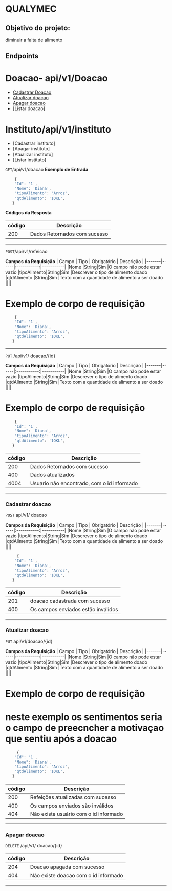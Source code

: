 # QUALYMEC  <!-- Listagem dos endpoints -->

## Objetivo do projeto:
diminuir a falta de alimento

## Endpoints 
# Doacao- api/v1/Doacao
 
- [Cadastrar Doacao](#cadastrar-doacao)
- [Atualizar doacao](#Atualizar-doacao)
- [Apagar doacao](#Apagar-doacao)
- [Listar doacao]

# Instituto/api/v1/instituto
- [Cadastrar instituto]
- [Apagar instituto]
- [Atualizar instituto]
- [Listar instituto]

<!-- Endereço do recurso -->

`GET`/api/v1/doacao
**Exemplo de Entrada** 
```js
    {
 	"Id": '1',
 	"Nome": 'Diana',
 	"tipoAlimento": 'Arroz',
 	"qtdAlimento": '1OKL',
   }
```
**Códigos da Resposta**

|código|Descrição
|-|-
200 | Dados Retornados com sucesso

--------------------

`POST`/api/v1/refeicao

**Campos da Requisição**
| Campo | Tipo | Obrigatório | Descrição |
|-------|------|:-----------:|-----------|
|Nome   |String|Sim          |O campo não pode estar vazio
|tipoAlimento|String|Sim     |Descrever o tipo de alimento doado
|qtdAlimento |String|Sim     |Texto com a quantidade de alimento a ser doado
||||


# Exemplo de corpo de requisição
```js
    {
 	"Id": '1',
 	"Nome": 'Diana',
 	"tipoAlimento": 'Arroz',
 	"qtdAlimento": '1OKL',
   }
```
-------------------------

`PUT` /api/v1/ doacao/{id}

**Campos da Requisição**
| Campo | Tipo | Obrigatório | Descrição |
|-------|------|:-----------:|-----------|
|Nome   |String|Sim          |O campo não pode estar vazio
|tipoAlimento|String|Sim     |Descrever o tipo de alimento doado
|qtdAlimento |String|Sim     |Texto com a quantidade de alimento a ser doado
||||


# Exemplo de corpo de requisição
```js
    {
 	"Id": '1',
 	"Nome": 'Diana',
 	"tipoAlimento": 'Arroz',
 	"qtdAlimento": '1OKL',
   }
```

|código|Descrição
|-|-
200 | Dados Retornados com sucesso
400 | Dados atualizados
4004| Usuario não encontrado, com o id informado

--------------------------

### Cadastrar doacao
`POST` api/v1/ doacao

**Campos da Requisição**
| Campo | Tipo | Obrigatório | Descrição |
|-------|------|:-----------:|-----------|
|Nome   |String|Sim          |O campo não pode estar vazio
|tipoAlimento|String|Sim     |Descrever o tipo de alimento doado
|qtdAlimento |String|Sim     |Texto com a quantidade de alimento a ser doado
||||

```js
     {
 	"Id": '1',
 	"Nome": 'Diana',
 	"tipoAlimento": 'Arroz',
 	"qtdAlimento": '1OKL',
   }
```

|código|Descrição
|-|-
201 | doacao cadastrada com sucesso
400 | Os campos enviados estão inválidos

-------------------------------------------

### Atualizar doacao
`PUT` api/v1/doacao/{id}

**Campos da Requisição**
| Campo | Tipo | Obrigatório | Descrição |
|-------|------|:-----------:|-----------|
|Nome   |String|Sim          |O campo não pode estar vazio
|tipoAlimento|String|Sim     |Descrever o tipo de alimento doado
|qtdAlimento |String|Sim     |Texto com a quantidade de alimento a ser doado
||||

# Exemplo de corpo de requisição
# neste exemplo os sentimentos  seria o campo de preecncher a motivaçao que sentiu após a doacao

```js
     {
 	"Id": '1',
 	"Nome": 'Diana',
 	"tipoAlimento": 'Arroz',
 	"qtdAlimento": '1OKL',
   }
```
|código|Descrição
|-|-
200 | Refeições atualizadas com sucesso
400 | Os campos enviados são inválidos
404 | Não existe usuário com o id informado

----------------------------------

### Apagar doacao
`DELETE` /api/v1/ doacao/{id}

|código|Descrição
|-|-
204 | Doacao apagada com sucesso
404 | Não existe doacao com o id informado

---------------------------
 